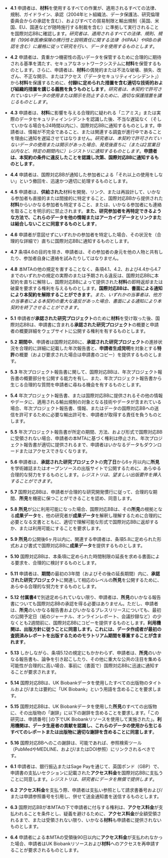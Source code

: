 * **4.1** 申請者は、**材料**を使用するすべての作業が、適用されるすべての法律、規制、ガイドライン、承認（2004年ヒト組織法、データ保護法、研究倫理委員会からの承認を含む）、およびすべての貿易制限と輸出規制（英国、米国、EU、国連などが随時施行する制裁を含む）に準拠して実行されることを国際対応BBに確認します。*研究者は、適用されるすべての法律、規則、規制（1996年医療保険の携行性と説明責任に関する法律（HIPAA）やIRBの承認を含む）に厳格に従って研究を行い、データを使用するものとします*。

* **4.2** 申請者は、貴重かつ機密性の高いデータを保管するために合理的に期待される基準を満たす、セキュアなネットワークシステムに**材料**を保管するものとします。さらに、申請者は、**材料**の偶発的または不法な破壊、損失、改ざん、不正な開示、またはアクセス（「データセキュリティインシデント」）から**材料**を保護するために、**付録Iに定められた措置を含む適切な技術的および組織的措置を講じる義務を負うものとします**。*研究者は、本契約で許可されていないデータの使用または開示を防止するために、適切な保護措置を講じるものとします*。

* **4.3** 申請者は、**材料**に影響を与える合理的に疑われる「ニアミス」または実際のデータセキュリティインシデントを認識した後、不当な遅延なく（そしていかなる場合も24時間以内に）、国際対応BBに通知するものとします。申請者は、情報が不完全であること、または関連する調査が進行中であることを理由に通知を遅延させてはなりません。*研究者は、本契約で許可されていないデータの使用または開示があった場合、発見後直ちに（または2営業日以内など、特定の期間内に）レジストリに通知するものとします*。**申請者は、本契約の条件に違反したことを認識し次第、国際対応BBに通知するものとします**。

* **4.4** 申請者は、国際対応BBが通知した参加者による「それ以上の使用をしない」という撤回を、迅速かつ適切に処理するものとします。

* **4.5** 申請者は、**供給された**材料を開発、リンク、または再設計して、いかなる参加者も直接的または間接的に特定すること、国際対応BBから提供された**材料**からいかなる参加者も特定すること、または、いかなる参加者にも連絡を取ることを明示的に禁止されます。**また、研究参加者を再特定できるような方法で、これらのデータを他の情報またはアーカイブデータとリンクまたは結合しないことに同意するものとします**。

* **4.6** 申請者が意図せずにいずれかの参加者を特定した場合、その状況を（合理的な詳細で）直ちに国際対応BBに通知するものとします。

* **4.7** 条項4.6の目的を除き、申請者は、その参加者の身元を他の人物と共有したり、参加者自身に連絡を試みたりしてはなりません。

* **4.8** 本MTAの他の規定を害することなく、条項4.1、4.2、および4.4から4.7までのいずれかの規定の実際のまたは予期される違反は、国際対応BBに本契約を直ちに解除し、国際対応BBによって提供された**材料**の即時返却または破棄を要求する権利を与えるものとします。**国際対応BBは、書面による通知により本契約を解除することができます**。*また、いずれかの当事者は、他方の当事者による本契約の重大な違反があった場合、書面による通知により本契約を終了させることができます*。

* **5.1** 申請者が**承認された研究プロジェクト**のために**材料**を受け取った後、国際対応BBは、申請書に含まれる**承認された研究プロジェクト**の概要と申請者の概要詳細をウェブサイトに公開する権利を有するものとします。

* **5.2** **期間中**、申請者は国際対応BBに、**承認された研究プロジェクト**の進捗状況を合理的に詳細に記載した年次報告書と、**申請者生成発明**を対象とする**特許**の概要（および要求された場合は申請書のコピー）を提供するものとします。

* **5.3** 年次プロジェクト報告書に関して、国際対応BBは、年次プロジェクト報告書の概要部分を公開する能力を有し、また、年次プロジェクト報告書から生じる合理的な質問を申請者に尋ねる機会を有するものとします。

* **5.4** 年次プロジェクト報告書、または国際対応BBに提供されるその他の情報やデータに、適用される輸出規制の対象となる技術やデータが含まれている場合、年次プロジェクト報告書、情報、またはデータの国際対応BBへの送信を許可するために必要な輸出許可を、申請者が取得する責任を負うものとします。

* **5.5** 年次プロジェクト報告書が所定の期間、方法、および形式で国際対応BBに受領されない場合、申請者の本MTAに基づく権利は停止され、年次プロジェクト報告書が適切に提供されるまで、申請者はいかなるデータもダウンロードまたはアクセスできなくなります。

* **5.6** 申請者は、**承認された研究プロジェクト**の**完了日**から6ヶ月以内に**所見**を学術雑誌またはオープンソースの出版サイトで公開するために、あらゆる合理的な努力をするものとします。*レジストリは、望ましい出版要件を挿入することができます*。

* **5.7** 国際対応BBは、申請者が合理的な研究開発慣行に従って、合理的な期間、**所見**を機密に保つことができることを認め、同意します。

* **5.8** **所見**が公に利用可能になった場合、国際対応BBは、その**所見**の根拠となる**成果データ**を、他の研究者が**成果データ**を解釈し理解するために合理的に必要となる文書とともに、適切で理解可能な形式で国際対応BBに返却するか、または利用可能にすることを要求します。

* **5.9** **所見**の公開後6ヶ月以内に、関連する申請者は、条項5.8に定められた形式および書式で国際対応BBに**成果データ**を提供するものとします。

* **5.10** 国際対応BBは、本条項に定められた時間制限の延長を求める書面による要求を、合理的に検討するものとします。

* **5.11** 申請者は、**期間**の最初の3年間（およびその後の延長期間）内に、**承認された研究プロジェクト**に関連して相応のレベルの**所見**を公開するために、あらゆる合理的な努力をするものとします。

* **5.12** **付属書4**で別途定められていない限り、申請者は、**所見**のいかなる報告書についても国際対応BBの承認を得る必要はありません。ただし、申請者は、**所見**のいかなる報告書およびいかなるプレスリリースについても、最初の公開予定日（紙のジャーナル、オンラインレポート、会議抄録など）の少なくとも2週間前に、国際対応BBにコピーを提供するものとします。**利用機関は、出版方針に従うことに同意します。これには、データ作成者が最初の査読済みレポートを出版するためのモラトリアム期間を尊重することが含まれます**。

* **5.13** しかしながら、条項5.12の規定にもかかわらず、申請者は、**所見**のいかなる報告書も、論争を引き起こしたり、その他に重大な公共の注目を集める可能性が合理的に高い場合、事前に（書面で）国際対応BBに迅速に通知することが要求されます。

* **5.14** 国際対応BBは、UK Biobankデータを使用したすべての出版物のタイトルおよび/または要約に「UK Biobank」という用語を含めることを要求します。

* **5.15** 国際対応BBは、UK Biobankデータを使用した**所見**のすべての出版物に、その出版物の「謝辞」に以下の謝辞を含めることを要求します。「この研究は、申請番号[ ]の下でUK Biobankリソースを使用して実施された」。**利用機関は、データ生産者の貢献を認識し、これらのデータの使用から生じるすべてのレポートまたは出版物に適切な謝辞を含めることに同意します**。

* **5.16** 国際対応BBへのこの謝辞は、可能であれば、参照検索ツール（PubMedやMEDLINE、および/またはDOI参照）にリンクされるべきです。

* **6.1** 申請者は、銀行振込またはSage Payを通じて、英国ポンド（GBP）で、申請書の支払いセクションに記載された**アクセス料金**を国際対応BBに支払うことに同意します。*レジストリは、研究者にデータを無償で提供します*。

* **6.2** **アクセス料金**を支払う際、申請者は支払い参照として請求書番号および/または申請参照番号を引用し、併せて送金通知書を送信するものとします。

* **6.3** 国際対応BBが本MTAの下で申請者に付与する権利は、**アクセス料金**が支払われることを条件とし、疑義を避けるために、**アクセス料金**が全額受領されるまで、または受領されない限り、いかなる**材料**も申請者に提供されないものとします。

* **6.4** 申請者による本MTAの受領後90日以内に**アクセス料金**が支払われなかった場合、申請者はUK Biobankリソースおよび**材料**へのアクセスを再申請することが要求されるものとします。
